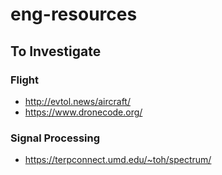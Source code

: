 # eng-resources

## To Investigate

### Flight
- http://evtol.news/aircraft/
- https://www.dronecode.org/

### Signal Processing
- https://terpconnect.umd.edu/~toh/spectrum/
